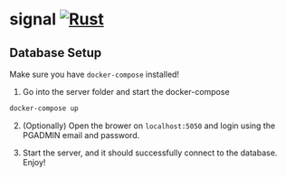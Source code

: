 # signal [![Rust](https://github.com/Diesel-Jeans/signal/actions/workflows/rust.yml/badge.svg)](https://github.com/Diesel-Jeans/signal/actions/workflows/rust.yml)

## Database Setup

Make sure you have `docker-compose` installed!

1. Go into the server folder and start the docker-compose

```zsh
docker-compose up
```

2. (Optionally) Open the brower on `localhost:5050` and login using the PGADMIN email and password.

3. Start the server, and it should successfully connect to the database. Enjoy!

